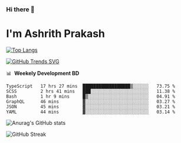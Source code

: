 ### Hi there 👋
# I'm Ashrith Prakash

[![Top Langs](https://github-readme-stats.vercel.app/api/top-langs/?username=xxcheckmatexx&count_private=true&include_all_commits=true&show_icons=true&line_height=20&title_color=FFFFFF&icon_color=FFFFFF&text_color=FFFFFF&bg_color=0D1117&langs_count=8)](https://github.com/anuraghazra/github-readme-stats)

[![GitHub Trends SVG](https://api.githubtrends.io/user/svg/xxcheckmatexx/langs)](https://githubtrends.io)

📊 &nbsp;**Weekely Development BD**

<!--START_SECTION:waka-->

```text
TypeScript   17 hrs 27 mins  ██████████████████▒░░░░░░   73.75 %
SCSS         2 hrs 41 mins   ███░░░░░░░░░░░░░░░░░░░░░░   11.38 %
Bash         1 hr 9 mins     █▒░░░░░░░░░░░░░░░░░░░░░░░   04.91 %
GraphQL      46 mins         ▓░░░░░░░░░░░░░░░░░░░░░░░░   03.27 %
JSON         45 mins         ▓░░░░░░░░░░░░░░░░░░░░░░░░   03.21 %
YAML         44 mins         ▓░░░░░░░░░░░░░░░░░░░░░░░░   03.14 %
```

<!--END_SECTION:waka-->

![Anurag's GitHub stats](https://github-readme-stats.vercel.app/api?username=xxcheckmatexx&count_private=true&show_icons=true&theme=merko)  

![GitHub Streak](http://github-readme-streak-stats.herokuapp.com?user=xxcheckmatexx&theme=merko&hide_border=true&date_format=M%20j%5B%2C%20Y%5D&fire=DD0E0B)
<br/>
